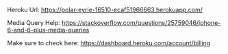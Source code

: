 Heroku Url: https://polar-eyrie-16510-ecaf51966663.herokuapp.com/

Media Query Help: https://stackoverflow.com/questions/25759046/iphone-6-and-6-plus-media-queries

Make sure to check here: https://dashboard.heroku.com/account/billing